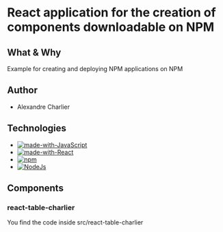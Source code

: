 # React application for the creation of components downloadable on NPM

## What & Why

Example for creating and deploying NPM applications on NPM

## Author

- Alexandre Charlier

## Technologies

- [![made-with-JavaScript](https://img.shields.io/badge/Made%20with-JavaScript-green)](https://shields.io)
- [![made-with-React](https://img.shields.io/badge/react-v%2017.0.2-blue)](https://fr.reactjs.org/)
- [![npm](https://img.shields.io/badge/npm-v%208.1.3-blue)](https://www.npmjs.com)
- [![NodeJs](https://img.shields.io/badge/NodeJs-v%2016.13.0-yellow)](https://nodejs.org)

## Components

### react-table-charlier

You find the code inside src/react-table-charlier


